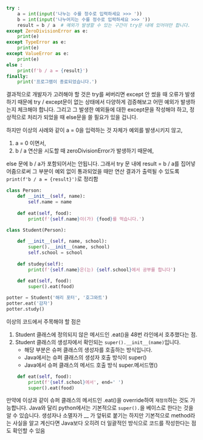 ```python
try :
    a = int(input('나누는 수를 정수로 입력하세요 >>> '))
    b = int(input('나누어지는 수를 정수로 입력하세요 >>> '))
    result = b / a  # 예외가 발생할 수 있는 구간이 try문 내에 있어야만 합니다.
except ZeroDivisionError as e:
    print(e)
except TypeError as e:
    print(e)
except ValueError as e:
    print(e)
else :
    print(f'b / a = {result}')
finally:
    print('프로그램이 종료되었습니다.')
```
결과적으로 개발자가 고려해야 할 것은 try를 써버리면 except 안 썼을 때 오류가 발생하기 때문에 try / except문이 없는 상태에서 다양하게 검증해보고 어떤 예외가 발생하는지 체크해야 합니다.
그리고 그 발생한 예외들에 대한 except문을 작성해야 하고, 정상적으로 처리가 되었을 때 else문을 쓸 필요가 있을 겁니다.

하지만 이상의 사례와 같이 a = 0을 입력하는 것 자체가 예외를 발생시키지 않고,
1. a = 0 이면서,
2. b / a 연산을 시도할 때 zeroDivisionError가 발생하기 때문에,

else 문에 b / a가 포함되어서는 안됩니다.
그래서 try 문 내에 result = b / a를 집어넣어줌으로써 그 부분이 예외 없이 통과되었을 때만 연산 결과가 출력될 수 있도록  `print(f'b / a = {result}')`로 정리함

```python
class Person:
    def __init__(self, name):
        self.name = name
        
    def eat(self, food):
        print(f'{self.name}이(가) {food}를 먹습니다.')

class Student(Person):
    
    def __init__(self, name, school):
        super().__init__(name, school)
        self.school = school
    
    def studey(self):
        print(f'{self.name}은(는) {self.school}에서 공부를 합니다')
        
    def eat(self, food):
        super().eat(food)

potter = Student('해리 포터', '호그와트')
potter.eat('감자')
potter.study()
```
이상의 코드에서 주목해야 할 점은
1. Student 클래스에 정의되지 않은 메서드인 .eat()을 48번 라인에서 호추했다는 점.
2. Student 클래스의 생성자에서 확인되는 `super().__init__(name)`입니다.
   - 해당 부분은 슈퍼 클래스의 생성자를 호출하는 방식입니다.
   - Java에서는 슈퍼 클래스의 생성자 호출 방식이 super()
   - Java에서 슈퍼 클래스의 메서드 호출 방식 super.메서드명()
```python
    def eat(self, food):
        print(f'{self.school}에서', end=' ')
        super().eat(food)
```
만약에 이상과 같이 슈퍼 클래스의 메서드인 .eat()을 override하여 `재정의`하는 것도 가능합니다.
Java와 달리 python에서는 기본적으로 `super().`을 베이스로 한다는 것을 알 수 있습니다.
생성자나 소멸자가 __ 가 앞뒤로 붙기는 하지만 기본적으로 method라는 사실을 알고 계신다면 Java보다 오히려 더 일괄적인 방식으로 코드를 작성한다는 점도 확인할 수 있음
